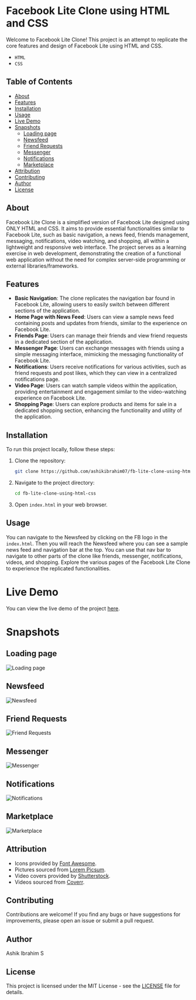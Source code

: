 # Facebook Lite Clone using HTML and CSS

Welcome to Facebook Lite Clone! This project is an attempt to replicate the core features and design of Facebook Lite using HTML and CSS.
- `HTML`
- `CSS`
## Table of Contents

- [About](#about)
- [Features](#features)
- [Installation](#installation)
- [Usage](#usage)
- [Live Demo](#live-demo)
- [Snapshots](#snapshots)
  - [Loading page](#loading-page)
  - [Newsfeed](#newsfeed)
  - [Friend Requests](#friend-requests)
  - [Messenger](#messenger)
  - [Notifications](#notifications)
  - [Marketplace](#marketplace)
- [Attribution](#attribution)
- [Contributing](#contributing)
- [Author](#author)
- [License](#license)
## About

Facebook Lite Clone is a simplified version of Facebook Lite designed using ONLY HTML and CSS. It aims to provide essential functionalities similar to Facebook Lite, such as basic navigation, a news feed, friends management, messaging, notifications, video watching, and shopping, all within a lightweight and responsive web interface. The project serves as a learning exercise in web development, demonstrating the creation of a functional web application without the need for complex server-side programming or external libraries/frameworks.

## Features

- **Basic Navigation**: The clone replicates the navigation bar found in Facebook Lite, allowing users to easily switch between different sections of the application.
- **Home Page with News Feed**: Users can view a sample news feed containing posts and updates from friends, similar to the experience on Facebook Lite.
- **Friends Page**: Users can manage their friends and view friend requests in a dedicated section of the application.
- **Messenger Page**: Users can exchange messages with friends using a simple messaging interface, mimicking the messaging functionality of Facebook Lite.
- **Notifications**: Users receive notifications for various activities, such as friend requests and post likes, which they can view in a centralized notifications page.
- **Video Page**: Users can watch sample videos within the application, providing entertainment and engagement similar to the video-watching experience on Facebook Lite.
- **Shopping Page**: Users can explore products and items for sale in a dedicated shopping section, enhancing the functionality and utility of the application.

## Installation

To run this project locally, follow these steps:

1. Clone the repository:

   ```bash
   git clone https://github.com/ashikibrahim07/fb-lite-clone-using-html-css.git
   ```

2. Navigate to the project directory:

   ```bash
   cd fb-lite-clone-using-html-css
   ```

3. Open `index.html` in your web browser.

## Usage

You can navigate to the Newsfeed by clicking on the FB logo in the `index.html`. Then you will reach the Newsfeed where you can see a sample news feed and navigation bar at the top. You can use that nav bar to navigate to other parts of the clone like friends, messenger, notifications, videos, and shopping. Explore the various pages of the Facebook Lite Clone to experience the replicated functionalities.

# Live Demo

You can view the live demo of the project [here](https://ashikibrahim07.github.io/fb-lite-clone-using-html-css/).

# Snapshots

## Loading page
![Loading page](https://github.com/ashikibrahim07/fb-lite-clone-using-html-css/blob/main/Screenshot%20(176).png "Loading page")

## Newsfeed
![Newsfeed](https://github.com/ashikibrahim07/fb-lite-clone-using-html-css/blob/main/Screenshot%20(175).png "Newsfeed")

## Friend Requests
![Friend Requests](https://github.com/ashikibrahim07/fb-lite-clone-using-html-css/blob/main/Screenshot%20(177).png "Friend Requests")

## Messenger
![Messenger](https://github.com/ashikibrahim07/fb-lite-clone-using-html-css/blob/main/Screenshot%20(178).png "Messenger")

## Notifications
![Notifications](https://github.com/ashikibrahim07/fb-lite-clone-using-html-css/blob/main/Screenshot%20(179).png "Notifications")

## Marketplace
![Marketplace](https://github.com/ashikibrahim07/fb-lite-clone-using-html-css/blob/main/Screenshot%20(181).png "Marketplace")



## Attribution

- Icons provided by [Font Awesome](https://fontawesome.com/).
-  Pictures sourced from [Lorem Picsum](https://picsum.photos/).
- Video covers provided by [Shutterstock](https://www.shutterstock.com/).
- Videos sourced from [Coverr](https://coverr.co/).


## Contributing

Contributions are welcome! If you find any bugs or have suggestions for improvements, please open an issue or submit a pull request.



## Author 

Ashik Ibrahim S


## License

This project is licensed under the MIT License - see the [LICENSE](LICENSE) file for details.
